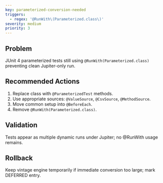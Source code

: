 ```yaml
---
key: parameterized-conversion-needed
triggers:
  - regex: '@RunWith\(Parameterized.class\)'
severity: medium
priority: 3
---
```


## Problem
JUnit 4 parameterized tests still using `@RunWith(Parameterized.class)` preventing clean Jupiter-only run.

## Recommended Actions
1. Replace class with `@ParameterizedTest` methods.
2. Use appropriate sources: `@ValueSource`, `@CsvSource`, `@MethodSource`.
3. Move common setup into `@BeforeEach`.
4. Remove `@RunWith(Parameterized.class)`.

## Validation
Tests appear as multiple dynamic runs under Jupiter; no @RunWith usage remains.

## Rollback
Keep vintage engine temporarily if immediate conversion too large; mark DEFERRED entry.
